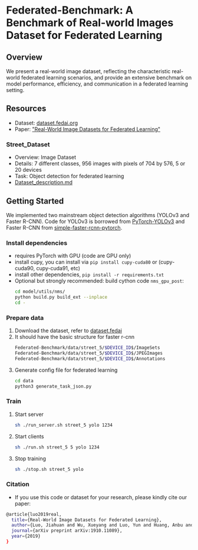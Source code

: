# Federated-Benchmark: A Benchmark of Real-world Images Dataset for Federated Learning

## Overview
We present a real-world image dataset, reflecting the characteristic real-world federated learning scenarios, and provide an extensive benchmark on model performance, efficiency, and communication in a federated learning setting.

## Resources
* Dataset: [dataset.fedai.org](https://dataset.fedai.org)
* Paper: ["Real-World Image Datasets for Federated Learning"](https://arxiv.org/abs/1910.11089)

### Street_Dataset
* Overview: Image Dataset
* Details: 7 different classes, 956 images with pixels of 704 by 576, 5 or 20 devices
* Task: Object detection for federated learning
* [Dataset_description.md](https://github.com/FederatedAI/FATE/blob/master/research/federated_object_detection_benchmark/README.md)

## Getting Started
We implemented two mainstream object detection algorithms (YOLOv3 and Faster R-CNN). Code for YOLOv3 is borrowed from  [PyTorch-YOLOv3](https://github.com/eriklindernoren/PyTorch-YOLOv3.git) and Faster R-CNN from [simple-faster-rcnn-pytorch](https://github.com/chenyuntc/simple-faster-rcnn-pytorch.git).
### Install dependencies
* requires PyTorch with GPU (code are GPU only)
* install cupy, you can install via `pip install cupy-cuda80` or (cupy-cuda90, cupy-cuda91, etc)
* install other dependencies, `pip install -r requirements.txt`
* Optional but strongly recommended: build cython code `nms_gpu_post`:
    ```bash
    cd model/utils/nms/
    python build.py build_ext --inplace
    cd -
    ```
### Prepare data
1. Download the dataset, refer to [dataset.fedai](https://dataset.fedai.org/)
2. It should have the basic structure for faster r-cnn
    ```bash
    Federated-Benchmark/data/street_5/$DEVICE_ID$/ImageSets
    Federated-Benchmark/data/street_5/$DEVICE_ID$/JPEGImages
    Federated-Benchmark/data/street_5/$DEVICE_ID$/Annotations
    ```
4. Generate config file for federated learning
    ```bash
    cd data
    python3 generate_task_json.py
    ```
### Train
1. Start server
    ```bash
    sh ./run_server.sh street_5 yolo 1234
    ```
2. Start clients
    ```bash
    sh ./run.sh street_5 5 yolo 1234
    ```
3. Stop training
    ```bash
    sh ./stop.sh street_5 yolo
    ```
### Citation
* If you use this code or dataset for your research, please kindly cite our paper:
```bash
@article{luo2019real,
  title={Real-World Image Datasets for Federated Learning},
  author={Luo, Jiahuan and Wu, Xueyang and Luo, Yun and Huang, Anbu and Huang, Yunfeng and Liu, Yang and Yang, Qiang},
  journal={arXiv preprint arXiv:1910.11089},
  year={2019}
}
```